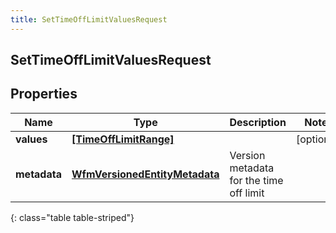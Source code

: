 ```yaml
---
title: SetTimeOffLimitValuesRequest
---
```

## SetTimeOffLimitValuesRequest

## Properties

|Name | Type | Description | Notes|
|------------ | ------------- | ------------- | -------------|
| **values** | [**[TimeOffLimitRange]**](TimeOffLimitRange.html) |  | [optional] |
| **metadata** | [**WfmVersionedEntityMetadata**](WfmVersionedEntityMetadata.html) | Version metadata for the time off limit | |
{: class="table table-striped"}


